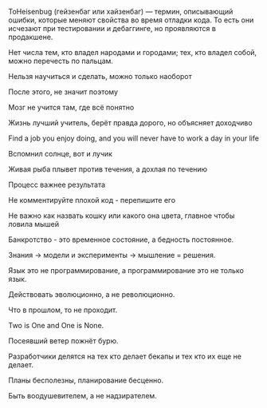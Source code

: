 ТоHeisenbug (гейзенбаг или хайзенбаг) — термин, описывающий ошибки, которые меняют свойства во время отладки кода. 
То есть они исчезают при тестировании и дебаггинге, но проявляются в продакшене.

Нет числа тем, кто владел народами и городами; тех, кто владел собой, можно перечесть по пальцам.

Нельзя научиться и сделать, можно только наоборот 

После этого, не значит поэтому

Мозг не учится там, где всё понятно 

Жизнь лучший учитель, берёт правда дорого, но объясняет доходчиво

Find a job you enjoy doing, and you will never have to work a day in your life

Вспомнил солнце, вот и лучик

Живая рыба плывет против течения, а дохлая по течению

Процесс важнее результата

Не комментируйте плохой код - перепишите его

Не важно как назвать кошку или какого она цвета, главное чтобы ловила мышей

Банкротство - это временное состояние, а бедность постоянное.

Знания -> модели и эксперименты -> мышление = решения.

Язык это не программирование, а программирование это не только язык.

Действовать эволюционно, а не революционно.

Что в прошлом, то не проходит. 

Two is One and One is None.

Посеявший ветер пожнёт бурю.

Разработчики делятся на тех кто делает бекапы и тех кто их еще не делает.

Планы бесполезны, планирование бесценно.

Быть воодушевителем, а не надзирателем.
